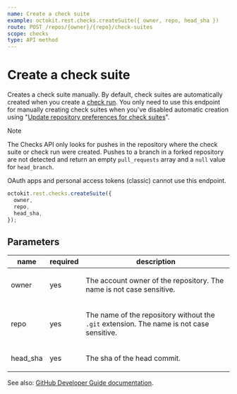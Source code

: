 ```yaml
---
name: Create a check suite
example: octokit.rest.checks.createSuite({ owner, repo, head_sha })
route: POST /repos/{owner}/{repo}/check-suites
scope: checks
type: API method
---
```


# Create a check suite

Creates a check suite manually. By default, check suites are automatically created when you create a [check run](https://docs.github.com/rest/checks/runs). You only need to use this endpoint for manually creating check suites when you've disabled automatic creation using "[Update repository preferences for check suites](https://docs.github.com/rest/checks/suites#update-repository-preferences-for-check-suites)".

> [!NOTE]
> The Checks API only looks for pushes in the repository where the check suite or check run were created. Pushes to a branch in a forked repository are not detected and return an empty `pull_requests` array and a `null` value for `head_branch`.

OAuth apps and personal access tokens (classic) cannot use this endpoint.

```js
octokit.rest.checks.createSuite({
  owner,
  repo,
  head_sha,
});
```

## Parameters

<table>
  <thead>
    <tr>
      <th>name</th>
      <th>required</th>
      <th>description</th>
    </tr>
  </thead>
  <tbody>
    <tr><td>owner</td><td>yes</td><td>

The account owner of the repository. The name is not case sensitive.

</td></tr>
<tr><td>repo</td><td>yes</td><td>

The name of the repository without the `.git` extension. The name is not case sensitive.

</td></tr>
<tr><td>head_sha</td><td>yes</td><td>

The sha of the head commit.

</td></tr>
  </tbody>
</table>

See also: [GitHub Developer Guide documentation](https://docs.github.com/rest/checks/suites#create-a-check-suite).
